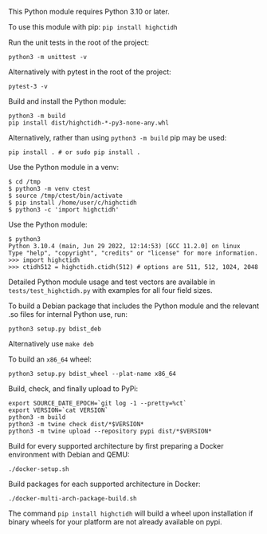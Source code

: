 This Python module requires Python 3.10 or later.

To use this module with pip: `pip install highctidh`

Run the unit tests in the root of the project:

    python3 -m unittest -v

Alternatively with pytest in the root of the project:

    pytest-3 -v

Build and install the Python module:

    python3 -m build
    pip install dist/highctidh-*-py3-none-any.whl

Alternatively, rather than using `python3 -m build` pip may be used:

    pip install . # or sudo pip install .

Use the Python module in a venv:

    $ cd /tmp
    $ python3 -m venv ctest
    $ source /tmp/ctest/bin/activate
    $ pip install /home/user/c/highctidh
    $ python3 -c 'import highctidh'

Use the Python module:

    $ python3
    Python 3.10.4 (main, Jun 29 2022, 12:14:53) [GCC 11.2.0] on linux
    Type "help", "copyright", "credits" or "license" for more information.
    >>> import highctidh
    >>> ctidh512 = highctidh.ctidh(512) # options are 511, 512, 1024, 2048

Detailed Python module usage and test vectors are available in
`tests/test_highctidh.py` with examples for all four field sizes.

To build a Debian package that includes the Python module and the relevant .so
files for internal Python use, run:

    python3 setup.py bdist_deb

Alternatively use `make deb`

To build an `x86_64` wheel:

    python3 setup.py bdist_wheel --plat-name x86_64

Build, check, and finally upload to PyPi:

    export SOURCE_DATE_EPOCH=`git log -1 --pretty=%ct`
    export VERSION=`cat VERSION`
    python3 -m build
    python3 -m twine check dist/*$VERSION*
    python3 -m twine upload --repository pypi dist/*$VERSION*

Build for every supported architecture by first preparing a Docker environment
with Debian and QEMU:

    ./docker-setup.sh

Build packages for each supported architecture in Docker:

    ./docker-multi-arch-package-build.sh

The command `pip install highctidh` will build a wheel upon installation if
binary wheels for your platform are not already available on pypi.
